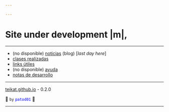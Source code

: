 ```yaml
---

---
```


<link rel="icon" href="etc/icon.png">

# Site under development |m|,

---

- (no disponible) [noticias][] (blog) [*last day here*] 
- [clases realizadas][clases]
- [links útiles][links]
- (no disponible) [ayuda][]
- [notas de desarrollo][dev]

---

[teikat.github.io][teikat] - 0.2.0

:ghost: `by` <span style="color: blue;">`patod01`</span> :ghost:

[noticias]: notice
[clases]: clases.md
[links]: links.md
[ayuda]: help.md
[dev]: dev
[teikat]: https://teikat.github.io

---
